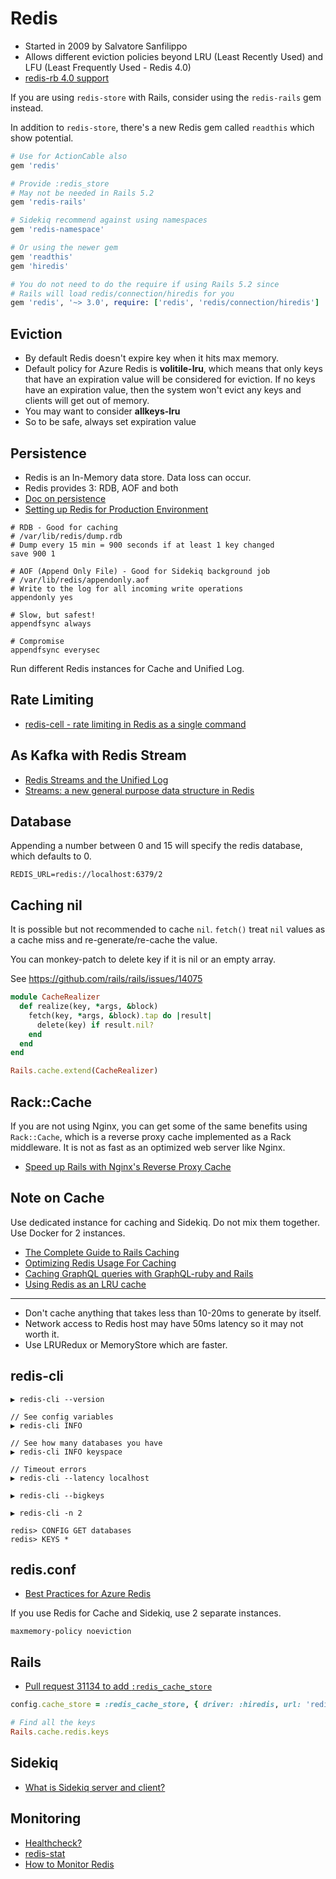 # Redis

* Started in 2009 by Salvatore Sanfilippo
* Allows different eviction policies beyond LRU (Least Recently Used) and LFU (Least Frequently Used - Redis 4.0)
* [redis-rb 4.0 support](https://github.com/rails/rails/pull/30748)

If you are using `redis-store` with Rails, consider using the `redis-rails` gem instead.

In addition to `redis-store`, there's a new Redis gem called `readthis` which show potential.

```ruby
# Use for ActionCable also
gem 'redis'

# Provide :redis_store
# May not be needed in Rails 5.2
gem 'redis-rails'

# Sidekiq recommend against using namespaces
gem 'redis-namespace'

# Or using the newer gem
gem 'readthis'
gem 'hiredis'

# You do not need to do the require if using Rails 5.2 since
# Rails will load redis/connection/hiredis for you
gem 'redis', '~> 3.0', require: ['redis', 'redis/connection/hiredis']
```

## Eviction

* By default Redis doesn't expire key when it hits max memory.
* Default policy for Azure Redis is **volitile-lru**, which means that only keys that have an expiration value will be considered for eviction. If no keys have an expiration value, then the system won't evict any keys and clients will get out of memory.
* You may want to consider **allkeys-lru**
* So to be safe, always set expiration value

## Persistence

* Redis is an In-Memory data store. Data loss can occur.
* Redis provides 3: RDB, AOF and both
* [Doc on persistence](https://redis.io/topics/persistence)
* [Setting up Redis for Production Environment](https://blog.sensible.io/2013/08/20/setting-up-redis-for-production-environment.html)

```
# RDB - Good for caching
# /var/lib/redis/dump.rdb
# Dump every 15 min = 900 seconds if at least 1 key changed
save 900 1

# AOF (Append Only File) - Good for Sidekiq background job
# /var/lib/redis/appendonly.aof
# Write to the log for all incoming write operations
appendonly yes

# Slow, but safest!
appendfsync always

# Compromise
appendfsync everysec
```

Run different Redis instances for Cache and Unified Log.

## Rate Limiting

* [redis-cell - rate limiting in Redis as a single command](https://github.com/brandur/redis-cell)

## As Kafka with Redis Stream

* [Redis Streams and the Unified Log](https://brandur.org/redis-streams)
* [Streams: a new general purpose data structure in Redis](http://antirez.com/news/114)

## Database

Appending a number between 0 and 15 will specify the redis database, which defaults to 0.

```
REDIS_URL=redis://localhost:6379/2
```

## Caching nil

It is possible but not recommended to cache `nil`. `fetch()` treat `nil` values as a cache miss and re-generate/re-cache the value.

You can monkey-patch to delete key if it is nil or an empty array.

See https://github.com/rails/rails/issues/14075

```ruby
module CacheRealizer
  def realize(key, *args, &block)
    fetch(key, *args, &block).tap do |result|
      delete(key) if result.nil?
    end
  end
end

Rails.cache.extend(CacheRealizer)
```

## Rack::Cache

If you are not using Nginx, you can get some of the same benefits using `Rack::Cache`, which is a reverse proxy cache implemented as a Rack middleware. It is not as fast as an optimized web server like Nginx.

* [Speed up Rails with Nginx's Reverse Proxy Cache](https://mattbrictson.com/nginx-reverse-proxy-cache)

## Note on Cache

Use dedicated instance for caching and Sidekiq. Do not mix them together. Use Docker for 2 instances.

* [The Complete Guide to Rails Caching](https://www.speedshop.co/2015/07/15/the-complete-guide-to-rails-caching.html)
* [Optimizing Redis Usage For Caching](http://sorentwo.com/2015/07/27/optimizing-redis-usage-for-caching.html)
* [Caching GraphQL queries with GraphQL-ruby and Rails](http://mgiroux.me/2016/graphql-query-caching-with-rails/)
* [Using Redis as an LRU cache](https://redis.io/topics/lru-cache)

---

* Don't cache anything that takes less than 10-20ms to generate by itself.
* Network access to Redis host may have 50ms latency so it may not worth it.
* Use LRURedux or MemoryStore which are faster.

## redis-cli

```
▶ redis-cli --version

// See config variables
▶ redis-cli INFO

// See how many databases you have
▶ redis-cli INFO keyspace

// Timeout errors
▶ redis-cli --latency localhost

▶ redis-cli --bigkeys
```

```
▶ redis-cli -n 2

redis> CONFIG GET databases
redis> KEYS *
```

## redis.conf

* [Best Practices for Azure Redis](https://gist.github.com/JonCole/925630df72be1351b21440625ff2671f)

If you use Redis for Cache and Sidekiq, use 2 separate instances.

```
maxmemory-policy noeviction
```

## Rails

* [Pull request 31134 to add `:redis_cache_store`](https://github.com/rails/rails/pull/31134)

```ruby
config.cache_store = :redis_cache_store, { driver: :hiredis, url: 'redis://localhost:6379/0' }

# Find all the keys
Rails.cache.redis.keys
```

## Sidekiq

* [What is Sidekiq server and client?](https://github.com/mperham/sidekiq/issues/638)

## Monitoring

* [Healthcheck?](https://github.com/docker-library/healthcheck/blob/master/redis/docker-healthcheck)
* [redis-stat](https://github.com/junegunn/redis-stat)
* [How to Monitor Redis](https://blog.serverdensity.com/monitor-redis/)


